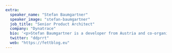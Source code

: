 ```yaml
---
extra:
  speaker_name: "Stefan Baumgartner"
  speaker_image: "stefan-baumgartner"
  job_title: "Senior Product Architect"
  company: "Dynatrace"
  bio: '<p>Stefan Baumgartner is a developer from Austria and co-organizer of the Rust Linz Meetup. He writes regularly for the "Ferris Talk" column at Heise and publishes technical guides and books for various publishers.</p>'
  twitter: "ddprrt"
  web: "https://fettblog.eu"
---
```

